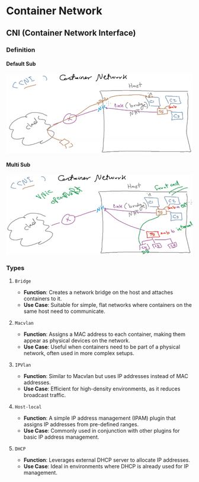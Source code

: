 # Container Network

## CNI (Container Network Interface)

### Definition

#### Default Sub

![cni-mapping](../images/cni-default-sub.png)

#### Multi Sub

![cni-mapping](../images/cni-multi-sub.png)

### Types

1. `Bridge`
    + **Function**: Creates a network bridge on the host and attaches containers to it.
    + **Use Case**: Suitable for simple, flat networks where containers on the same host need to communicate.

1. `Macvlan`
    + **Function**: Assigns a MAC address to each container, making them appear as physical devices on the network.
    + **Use Case**: Useful when containers need to be part of a physical network, often used in more complex setups.

1. `IPVlan`
    + **Function**: Similar to Macvlan but uses IP addresses instead of MAC addresses.
    + **Use Case**: Efficient for high-density environments, as it reduces broadcast traffic.

1. `Host-local`
    + **Function**: A simple IP address management (IPAM) plugin that assigns IP addresses from pre-defined ranges.
    + **Use Case**: Commonly used in conjunction with other plugins for basic IP address management.

1. `DHCP`
    + **Function**: Leverages external DHCP server to allocate IP addresses.
    + **Use Case**: Ideal in environments where DHCP is already used for IP management.

